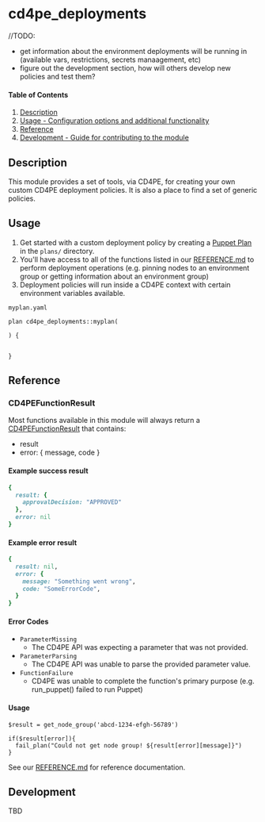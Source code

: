 # cd4pe_deployments

//TODO:
- get information about the environment deployments will be running in (available vars, restrictions, secrets manaagement, etc)
- figure out the development section, how will others develop new policies and test them?

#### Table of Contents

1. [Description](#description)
2. [Usage - Configuration options and additional functionality](#usage)
3. [Reference](#reference)
4. [Development - Guide for contributing to the module](#development)

## Description

This module provides a set of tools, via CD4PE, for creating your own custom CD4PE deployment policies. It is also a place to find a set of generic policies.

## Usage

1. Get started with a custom deployment policy by creating a [Puppet Plan] in the `plans/` directory.
2. You'll have access to all of the functions listed in our [REFERENCE.md](REFERENCE.md) to perform deployment operations (e.g. pinning nodes to an environment group or getting information about an environment group)
3. Deployment policies will run inside a CD4PE context with certain environment variables available.

```
myplan.yaml

plan cd4pe_deployments::myplan(

) {


}
```

## Reference

### CD4PEFunctionResult

Most functions available in this module will always return a [CD4PEFunctionResult] that contains:
- result
- error: { message, code }

#### Example success result
```ruby
{
  result: {
    approvalDecision: "APPROVED"
  },
  error: nil
}
```

#### Example error result
```ruby
{
  result: nil,
  error: {
    message: "Something went wrong",
    code: "SomeErrorCode",
  }
}
```

#### Error Codes
- `ParameterMissing`
  - The CD4PE API was expecting a parameter that was not provided.
- `ParameterParsing`
  - The CD4PE API was unable to parse the provided parameter value.
- `FunctionFailure`
  - CD4PE was unable to complete the function's primary purpose (e.g. run_puppet() failed to run Puppet)
  
#### Usage
```puppet
$result = get_node_group('abcd-1234-efgh-56789')

if($result[error]){
  fail_plan("Could not get node group! ${result[error][message]}")
}
```

See our [REFERENCE.md]() for reference documentation.

## Development

TBD


[Puppet Plan]:https://puppet.com/docs/bolt/latest/writing_plans.html
[CD4PEFunctionResult]:lib/puppet_x/puppetlabs/cd4pe_function_result.rb
